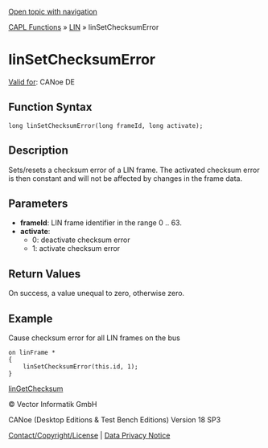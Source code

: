[Open topic with navigation](../../../../../CANoeDEFamily.htm#Topics/CAPLFunctions/LIN/Functions/CAPLfunctionLINSetChecksumError.md)

[CAPL Functions](../../CAPLfunctions.md) » [LIN](../CAPLfunctionsLINOverview.md) » linSetChecksumError

# linSetChecksumError

[Valid for](../../../Shared/FeatureAvailability.md): CANoe DE

## Function Syntax

```plaintext
long linSetChecksumError(long frameId, long activate);
```

## Description

Sets/resets a checksum error of a LIN frame. The activated checksum error is then constant and will not be affected by changes in the frame data.

## Parameters

- **frameId**: LIN frame identifier in the range 0 .. 63.
- **activate**:
  - 0: deactivate checksum error
  - 1: activate checksum error

## Return Values

On success, a value unequal to zero, otherwise zero.

## Example

Cause checksum error for all LIN frames on the bus

```plaintext
on linFrame *
{
    linSetChecksumError(this.id, 1);
}
```

[linGetChecksum](CAPLfunctionLINGetChecksum.md)

© Vector Informatik GmbH

CANoe (Desktop Editions & Test Bench Editions) Version 18 SP3

[Contact/Copyright/License](../../../Shared/ContactCopyrightLicense.md) | [Data Privacy Notice](https://www.vector.com/int/en/company/get-info/privacy-policy/)
